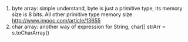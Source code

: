 1. byte array: simple understand, byte is just a primitive type, its memory size is 8 bits.
All other primitive type memory size
http://www.imooc.com/article/13655 
2. char array: another way of expression for String, char[] strArr = s.toCharArray()

